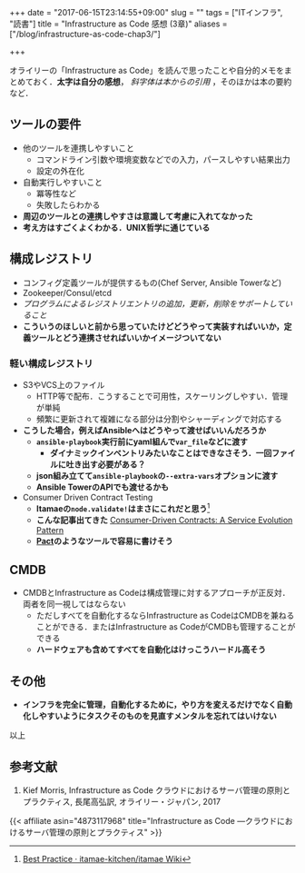 +++
date = "2017-06-15T23:14:55+09:00"
slug = ""
tags = ["ITインフラ", "読書"]
title = "Infrastructure as Code 感想 (3章)"
aliases = ["/blog/infrastructure-as-code-chap3/"]

+++

オライリーの「Infrastructure as Code」を読んで思ったことや自分的メモをまとめておく．**太字は自分の感想**， _斜字体は本からの引用_ ，そのほかは本の要約など．

## ツールの要件
* 他のツールを連携しやすいこと
    * コマンドライン引数や環境変数などでの入力，パースしやすい結果出力
    * 設定の外在化
* 自動実行しやすいこと
    * 冪等性など
    * 失敗したらわかる
* **周辺のツールとの連携しやすさは意識して考慮に入れてなかった**
* **考え方はすごくよくわかる．UNIX哲学に通じている**

## 構成レジストリ
* コンフィグ定義ツールが提供するもの(Chef Server, Ansible Towerなど)
* Zookeeper/Consul/etcd
* _プログラムによるレジストリエントリの追加，更新，削除をサポートしていること_
* **こういうのほしいと前から思っていたけどどうやって実装すればいいか，定義ツールとどう連携させればいいかイメージついてない**

### 軽い構成レジストリ
* S3やVCS上のファイル
    * HTTP等で配布．こうすることで可用性，スケーリングしやすい．管理が単純
    * 頻繁に更新されて複雑になる部分は分割やシャーディングで対応する
* **こうした場合，例えばAnsibleへはどうやって渡せばいいんだろうか**
    * **`ansible-playbook`実行前にyaml組んで`var_file`などに渡す**
        * **ダイナミックインベントリみたいなことはできなさそう．一回ファイルに吐き出す必要がある？**
    * **json組み立てて`ansible-playbook`の`--extra-vars`オプションに渡す**
    * **Ansible TowerのAPIでも渡せるかも**
* Consumer Driven Contract Testing
    * **Itamaeの`node.validate!`はまさにこれだと思う**[^1]
    * **こんな記事出てきた** [Consumer-Driven Contracts: A Service Evolution Pattern](https://martinfowler.com/articles/consumerDrivenContracts.html)
    * **[Pact](https://docs.pact.io/)のようなツールで容易に書けそう**

## CMDB
* CMDBとInfrastructure as Codeは構成管理に対するアプローチが正反対．両者を同一視してはならない
    * ただしすべてを自動化するならInfrastructure as CodeはCMDBを兼ねることができる．またはInfrastructure as CodeがCMDBも管理することができる
    * **ハードウェアも含めてすべてを自動化はけっこうハードル高そう**

## その他
* **インフラを完全に管理，自動化するために，やり方を変えるだけでなく自動化しやすいようにタスクそのものを見直すメンタルを忘れてはいけない**

以上

## 参考文献
1. Kief Morris, Infrastructure as Code クラウドにおけるサーバ管理の原則とプラクティス, 長尾高弘訳, オライリー・ジャパン, 2017

[^1]: [Best Practice · itamae-kitchen/itamae Wiki](https://github.com/itamae-kitchen/itamae/wiki/Best-Practice#use-nodevalidate-in-recipes-that-will-be-included)

{{< affiliate asin="4873117968" title="Infrastructure as Code ―クラウドにおけるサーバ管理の原則とプラクティス" >}}

